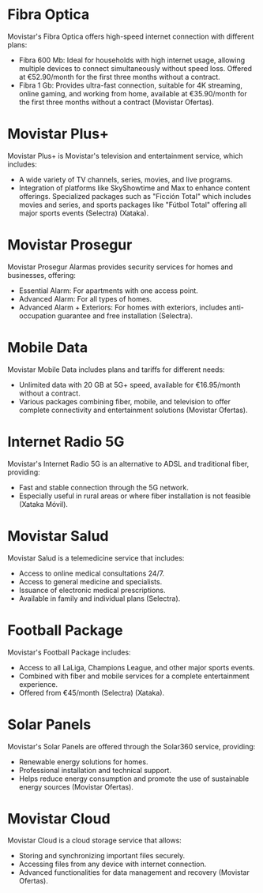 # Fibra Optica

Movistar's Fibra Optica offers high-speed internet connection with different plans:
- Fibra 600 Mb: Ideal for households with high internet usage, allowing multiple devices to connect simultaneously without speed loss. Offered at €52.90/month for the first three months without a contract.
- Fibra 1 Gb: Provides ultra-fast connection, suitable for 4K streaming, online gaming, and working from home, available at €35.90/month for the first three months without a contract​ (Movistar Ofertas)​.

# Movistar Plus+

Movistar Plus+ is Movistar's television and entertainment service, which includes:
- A wide variety of TV channels, series, movies, and live programs.
- Integration of platforms like SkyShowtime and Max to enhance content offerings.
    Specialized packages such as "Ficción Total" which includes movies and series, and sports packages like "Fútbol Total" offering all major sports events​ (Selectra)​​ (Xataka)​.

# Movistar Prosegur

Movistar Prosegur Alarmas provides security services for homes and businesses, offering:
- Essential Alarm: For apartments with one access point.
- Advanced Alarm: For all types of homes.
- Advanced Alarm + Exteriors: For homes with exteriors, includes anti-occupation guarantee and free installation​ (Selectra)​.

# Mobile Data

Movistar Mobile Data includes plans and tariffs for different needs:
- Unlimited data with 20 GB at 5G+ speed, available for €16.95/month without a contract.
- Various packages combining fiber, mobile, and television to offer complete connectivity and entertainment solutions​ (Movistar Ofertas)​.

# Internet Radio 5G

Movistar's Internet Radio 5G is an alternative to ADSL and traditional fiber, providing:
- Fast and stable connection through the 5G network.
- Especially useful in rural areas or where fiber installation is not feasible​ (Xataka Móvil)​.

# Movistar Salud

Movistar Salud is a telemedicine service that includes:
- Access to online medical consultations 24/7.
- Access to general medicine and specialists.
- Issuance of electronic medical prescriptions.
- Available in family and individual plans​ (Selectra)​.

# Football Package

Movistar's Football Package includes:
- Access to all LaLiga, Champions League, and other major sports events.
- Combined with fiber and mobile services for a complete entertainment experience.
- Offered from €45/month​ (Selectra)​​ (Xataka)​.

# Solar Panels

Movistar's Solar Panels are offered through the Solar360 service, providing:
- Renewable energy solutions for homes.
- Professional installation and technical support.
- Helps reduce energy consumption and promote the use of sustainable energy sources​ (Movistar Ofertas)​.

# Movistar Cloud

Movistar Cloud is a cloud storage service that allows:
- Storing and synchronizing important files securely.
- Accessing files from any device with internet connection.
- Advanced functionalities for data management and recovery​ (Movistar Ofertas)​.
